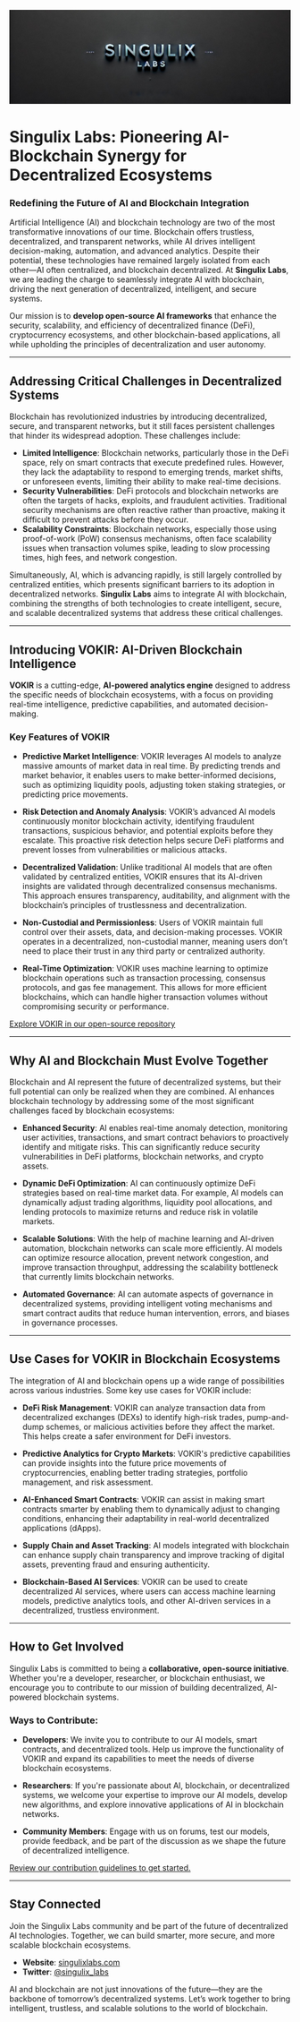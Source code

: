 ![Singulix Labs Banner](https://github.com/Singulix-Labs/.github/blob/main/singulix%20banner.jpeg)

# Singulix Labs: Pioneering AI-Blockchain Synergy for Decentralized Ecosystems

### Redefining the Future of AI and Blockchain Integration

Artificial Intelligence (AI) and blockchain technology are two of the most transformative innovations of our time. Blockchain offers trustless, decentralized, and transparent networks, while AI drives intelligent decision-making, automation, and advanced analytics. Despite their potential, these technologies have remained largely isolated from each other—AI often centralized, and blockchain decentralized. At **Singulix Labs**, we are leading the charge to seamlessly integrate AI with blockchain, driving the next generation of decentralized, intelligent, and secure systems.

Our mission is to **develop open-source AI frameworks** that enhance the security, scalability, and efficiency of decentralized finance (DeFi), cryptocurrency ecosystems, and other blockchain-based applications, all while upholding the principles of decentralization and user autonomy.

---

## Addressing Critical Challenges in Decentralized Systems

Blockchain has revolutionized industries by introducing decentralized, secure, and transparent networks, but it still faces persistent challenges that hinder its widespread adoption. These challenges include:

- **Limited Intelligence**: Blockchain networks, particularly those in the DeFi space, rely on smart contracts that execute predefined rules. However, they lack the adaptability to respond to emerging trends, market shifts, or unforeseen events, limiting their ability to make real-time decisions.
- **Security Vulnerabilities**: DeFi protocols and blockchain networks are often the targets of hacks, exploits, and fraudulent activities. Traditional security mechanisms are often reactive rather than proactive, making it difficult to prevent attacks before they occur.
- **Scalability Constraints**: Blockchain networks, especially those using proof-of-work (PoW) consensus mechanisms, often face scalability issues when transaction volumes spike, leading to slow processing times, high fees, and network congestion.

Simultaneously, AI, which is advancing rapidly, is still largely controlled by centralized entities, which presents significant barriers to its adoption in decentralized networks. **Singulix Labs** aims to integrate AI with blockchain, combining the strengths of both technologies to create intelligent, secure, and scalable decentralized systems that address these critical challenges.

---

## Introducing VOKIR: AI-Driven Blockchain Intelligence

**VOKIR** is a cutting-edge, **AI-powered analytics engine** designed to address the specific needs of blockchain ecosystems, with a focus on providing real-time intelligence, predictive capabilities, and automated decision-making.

### Key Features of VOKIR

- **Predictive Market Intelligence**: VOKIR leverages AI models to analyze massive amounts of market data in real time. By predicting trends and market behavior, it enables users to make better-informed decisions, such as optimizing liquidity pools, adjusting token staking strategies, or predicting price movements.
  
- **Risk Detection and Anomaly Analysis**: VOKIR’s advanced AI models continuously monitor blockchain activity, identifying fraudulent transactions, suspicious behavior, and potential exploits before they escalate. This proactive risk detection helps secure DeFi platforms and prevent losses from vulnerabilities or malicious attacks.
  
- **Decentralized Validation**: Unlike traditional AI models that are often validated by centralized entities, VOKIR ensures that its AI-driven insights are validated through decentralized consensus mechanisms. This approach ensures transparency, auditability, and alignment with the blockchain’s principles of trustlessness and decentralization.
  
- **Non-Custodial and Permissionless**: Users of VOKIR maintain full control over their assets, data, and decision-making processes. VOKIR operates in a decentralized, non-custodial manner, meaning users don’t need to place their trust in any third party or centralized authority.

- **Real-Time Optimization**: VOKIR uses machine learning to optimize blockchain operations such as transaction processing, consensus protocols, and gas fee management. This allows for more efficient blockchains, which can handle higher transaction volumes without compromising security or performance.

[Explore VOKIR in our open-source repository](https://github.com/Singulix-Labs/VOKIR)

---

## Why AI and Blockchain Must Evolve Together

Blockchain and AI represent the future of decentralized systems, but their full potential can only be realized when they are combined. AI enhances blockchain technology by addressing some of the most significant challenges faced by blockchain ecosystems:

- **Enhanced Security**: AI enables real-time anomaly detection, monitoring user activities, transactions, and smart contract behaviors to proactively identify and mitigate risks. This can significantly reduce security vulnerabilities in DeFi platforms, blockchain networks, and crypto assets.
  
- **Dynamic DeFi Optimization**: AI can continuously optimize DeFi strategies based on real-time market data. For example, AI models can dynamically adjust trading algorithms, liquidity pool allocations, and lending protocols to maximize returns and reduce risk in volatile markets.
  
- **Scalable Solutions**: With the help of machine learning and AI-driven automation, blockchain networks can scale more efficiently. AI models can optimize resource allocation, prevent network congestion, and improve transaction throughput, addressing the scalability bottleneck that currently limits blockchain networks.

- **Automated Governance**: AI can automate aspects of governance in decentralized systems, providing intelligent voting mechanisms and smart contract audits that reduce human intervention, errors, and biases in governance processes.

---

## Use Cases for VOKIR in Blockchain Ecosystems

The integration of AI and blockchain opens up a wide range of possibilities across various industries. Some key use cases for VOKIR include:

- **DeFi Risk Management**: VOKIR can analyze transaction data from decentralized exchanges (DEXs) to identify high-risk trades, pump-and-dump schemes, or malicious activities before they affect the market. This helps create a safer environment for DeFi investors.
  
- **Predictive Analytics for Crypto Markets**: VOKIR's predictive capabilities can provide insights into the future price movements of cryptocurrencies, enabling better trading strategies, portfolio management, and risk assessment.
  
- **AI-Enhanced Smart Contracts**: VOKIR can assist in making smart contracts smarter by enabling them to dynamically adjust to changing conditions, enhancing their adaptability in real-world decentralized applications (dApps).
  
- **Supply Chain and Asset Tracking**: AI models integrated with blockchain can enhance supply chain transparency and improve tracking of digital assets, preventing fraud and ensuring authenticity.
  
- **Blockchain-Based AI Services**: VOKIR can be used to create decentralized AI services, where users can access machine learning models, predictive analytics tools, and other AI-driven services in a decentralized, trustless environment.

---

## How to Get Involved

Singulix Labs is committed to being a **collaborative, open-source initiative**. Whether you're a developer, researcher, or blockchain enthusiast, we encourage you to contribute to our mission of building decentralized, AI-powered blockchain systems.

### Ways to Contribute:

- **Developers**: We invite you to contribute to our AI models, smart contracts, and decentralized tools. Help us improve the functionality of VOKIR and expand its capabilities to meet the needs of diverse blockchain ecosystems.
  
- **Researchers**: If you're passionate about AI, blockchain, or decentralized systems, we welcome your expertise to improve our AI models, develop new algorithms, and explore innovative applications of AI in blockchain networks.
  
- **Community Members**: Engage with us on forums, test our models, provide feedback, and be part of the discussion as we shape the future of decentralized intelligence.

[Review our contribution guidelines to get started.](https://github.com/Singulix-Labs/VOKIR)

---

## Stay Connected

Join the Singulix Labs community and be part of the future of decentralized AI technologies. Together, we can build smarter, more secure, and more scalable blockchain ecosystems.

- **Website**: [singulixlabs.com](http://singulixlabs.com/)
- **Twitter**: [@singulix_labs](https://x.com/singulix_labs)

AI and blockchain are not just innovations of the future—they are the backbone of tomorrow’s decentralized systems. Let’s work together to bring intelligent, trustless, and scalable solutions to the world of blockchain.
